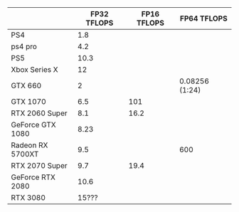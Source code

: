 | |FP32 TFLOPS|FP16 TFLOPS|FP64 TFLOPS|
|--|--|--|--|
|PS4|1.8| | |
|ps4 pro|4.2| | |
|PS5|10.3| | |
|Xbox Series X|12| | |
|GTX 660|2| |0.08256 (1:24)|
|GTX 1070|6.5|101| |
|RTX 2060 Super|8.1|16.2| |
|GeForce GTX 1080|8.23| | |
|Radeon RX 5700XT|9.5| |600|
|RTX 2070 Super|9.7|19.4| |
|GeForce RTX 2080|10.6| |
|RTX 3080|15???| | |
